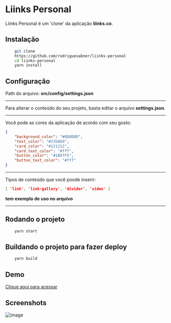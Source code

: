 # Liinks Personal

Liinks Personal é um 'clone' da aplicação **liinks.co**.

## Instalação

```bash
    git clone
    https://github.com/rodriguesabner/liinks-personal
    cd liinks-personal
    yarn install
```

## Configuração

Path do arquivo: **src/config/settings.json**

---

Para alterar o conteúdo do seu projeto, basta editar o arquivo **settings.json**.

---

Você pode as cores da aplicação de acordo com seu gosto:

```json
{
    "background_color": "#0D0D0D",
    "text_color": "#27DA69",
    "card_color": "#121212",
    "card_text_color": "#fff",
    "button_color": "#1B97F5",
    "button_text_color": "#fff"
}
```

---

Tipos de conteúdo que você poode inserir:

```json   
[ 'link', 'link-gallery', 'divider', 'video' ]
```
**tem exemplo de uso no arquivo**

---

## Rodando o projeto

```bash
    yarn start
```

## Buildando o projeto para fazer deploy

```bash
    yarn build
```

## Demo

[Clique aqui para acessar](https://profile-rodriguesabner.vercel.app/)

## Screenshots

![image](https://user-images.githubusercontent.com/40338524/207211112-70377690-d7a9-4ba2-b5eb-43a7d957d603.png)
